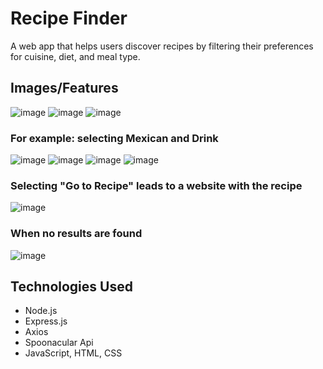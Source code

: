 # Recipe Finder
A web app that helps users discover recipes by filtering their preferences for cuisine, diet, and meal type.

<h2>Images/Features</h2>

![image](https://github.com/user-attachments/assets/894727e1-f5e5-42a9-b6bb-676f26c2c88a)
![image](https://github.com/user-attachments/assets/938188eb-aae2-48e8-80c2-5cc13070f496)
![image](https://github.com/user-attachments/assets/dbeca15a-e065-4a25-b995-aeab5147400d)

<h3>For example: selecting Mexican and Drink</h3>

![image](https://github.com/user-attachments/assets/f8a3cc27-7402-4c4e-8edb-faa4a70e9855)
![image](https://github.com/user-attachments/assets/0ea245b7-d978-433f-9395-4d52a95c152c)
![image](https://github.com/user-attachments/assets/7e290c75-7490-4579-9bcf-337060b144e3)
![image](https://github.com/user-attachments/assets/db0d46bf-4413-42b1-b1a6-57f80515834a)


<h3>Selecting "Go to Recipe" leads to a website with the recipe</h3>

![image](https://github.com/user-attachments/assets/473d0abd-04a5-46cf-b29d-66d46c7c6764)

<h3>When no results are found</h3>

![image](https://github.com/user-attachments/assets/057cf4d9-7a40-4a2d-bd94-ff8cfaa5596b)


<h2>Technologies Used</h2>
<ul>
  <li>Node.js</li>
  <li>Express.js</li>
  <li>Axios</li>
  <li>Spoonacular Api</li>
  <li>JavaScript, HTML, CSS</li>
</ul>


















